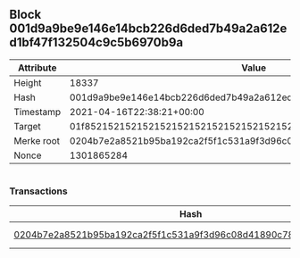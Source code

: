 ## Block 001d9a9be9e146e14bcb226d6ded7b49a2a612ed1bf47f132504c9c5b6970b9a

Attribute | Value
--- | ---
Height | 18337
Hash | 001d9a9be9e146e14bcb226d6ded7b49a2a612ed1bf47f132504c9c5b6970b9a
Timestamp | 2021-04-16T22:38:21+00:00
Target | 01f8521521521521521521521521521521521521521521521521521521521521
Merke root | 0204b7e2a8521b95ba192ca2f5f1c531a9f3d96c08d41890c78976d2c573d259
Nonce | 1301865284

```

```

### Transactions

Hash | Amount
--- | ---
[0204b7e2a8521b95ba192ca2f5f1c531a9f3d96c08d41890c78976d2c573d259](0204b7e2a8521b95ba192ca2f5f1c531a9f3d96c08d41890c78976d2c573d259.md) | 10.00000000 SKEPTI 
